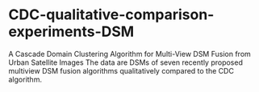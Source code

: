 # CDC-qualitative-comparison-experiments-DSM
A Cascade Domain Clustering Algorithm for Multi-View DSM Fusion from Urban Satellite Images
The data are DSMs of seven recently proposed multiview DSM fusion algorithms qualitatively compared to the CDC algorithm.

